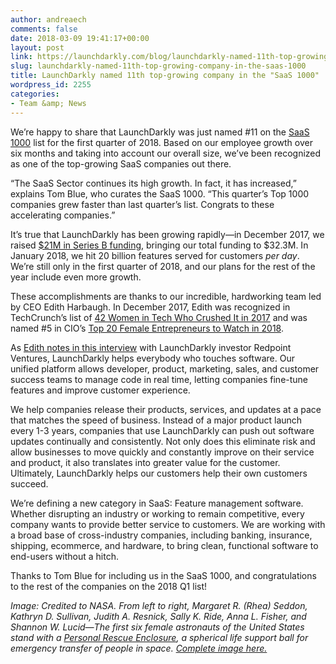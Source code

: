 ```yaml
---
author: andreaech
comments: false
date: 2018-03-09 19:41:17+00:00
layout: post
link: https://launchdarkly.com/blog/launchdarkly-named-11th-top-growing-company-in-the-saas-1000/
slug: launchdarkly-named-11th-top-growing-company-in-the-saas-1000
title: LaunchDarkly named 11th top-growing company in the "SaaS 1000"
wordpress_id: 2255
categories:
- Team &amp; News
---
```


We’re happy to share that LaunchDarkly was just named #11 on the [SaaS 1000](http://saas1000.com/) list for the first quarter of 2018. Based on our employee growth over six months and taking into account our overall size, we’ve been recognized as one of the top-growing SaaS companies out there. 

“The SaaS Sector continues its high growth. In fact, it has increased,” explains Tom Blue, who curates the SaaS 1000. “This quarter’s Top 1000 companies grew faster than last quarter’s list. Congrats to these accelerating companies.”

It’s true that LaunchDarkly has been growing rapidly—in December 2017, we raised [$21M in Series B funding](https://www.cnbc.com/2017/12/04/this-start-up-helps-companies-turn-new-features-on-and-off.html), bringing our total funding to $32.3M. In January 2018, we hit 20 billion features served for customers _per day_. We’re still only in the first quarter of 2018, and our plans for the rest of the year include even more growth. 

These accomplishments are thanks to our incredible, hardworking team led by CEO Edith Harbaugh. In December 2017, Edith was recognized in TechCrunch’s list of [42 Women in Tech Who Crushed It in 2017](https://techcrunch.com/gallery/a-look-at-42-women-in-tech-who-crushed-it-in-2017/) and was named #5 in CIO’s [Top 20 Female Entrepreneurs to Watch in 2018](https://www.cio.com/article/3243995/leadership-management/top-20-female-entrepreneurs-to-watch-in-2018.html).

As [Edith notes in this interview](https://www.youtube.com/watch?v=uGUVDHjQfeI&feature=youtu.be) with LaunchDarkly investor Redpoint Ventures, LaunchDarkly helps everybody who touches software. Our unified platform allows developer, product, marketing, sales, and customer success teams to manage code in real time, letting companies fine-tune features and improve customer experience. 

We help companies release their products, services, and updates at a pace that matches the speed of business. Instead of a major product launch every 1-3 years, companies that use LaunchDarkly can push out software updates continually and consistently. Not only does this eliminate risk and allow businesses to move quickly and constantly improve on their service and product, it also translates into greater value for the customer. Ultimately, LaunchDarkly helps our customers help their own customers succeed.

We’re defining a new category in SaaS: Feature management software. Whether disrupting an industry or working to remain competitive, every company wants to provide better service to customers. We are working with a broad base of cross-industry companies, including banking, insurance, shipping, ecommerce, and hardware, to bring clean, functional software to end-users without a hitch. 

Thanks to Tom Blue for including us in the SaaS 1000, and congratulations to the rest of the companies on the 2018 Q1 list!

_Image: Credited to NASA. From left to right, Margaret R. (Rhea) Seddon, Kathryn D. Sullivan, Judith A. Resnick, Sally K. Ride, Anna L. Fisher, and Shannon W. Lucid—The first six female astronauts of the United States stand with a [Personal Rescue Enclosure](https://en.wikipedia.org/wiki/Personal_Rescue_Enclosure), a spherical life support ball for emergency transfer of people in space. [Complete image here.](https://en.wikipedia.org/wiki/Space_suit#/media/File:First_Six_Women_Astronauts_with_Rescue_Ball_-_GPN-2002-000207.jpg)_

